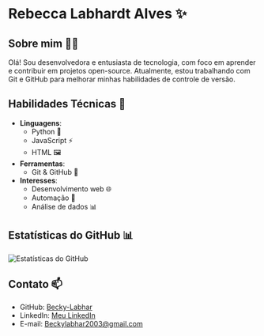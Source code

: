  # Rebecca Labhardt Alves ✨

## Sobre mim 👩‍💻 
Olá! Sou desenvolvedora e entusiasta de tecnologia, com foco em aprender e contribuir em projetos open-source. Atualmente, estou trabalhando com Git e GitHub para melhorar minhas habilidades de controle de versão.

## Habilidades Técnicas 🚀
- **Linguagens**:
  - Python 🐍
  - JavaScript ⚡
  - HTML 🖼️
- **Ferramentas**:
  - Git & GitHub 🔧
- **Interesses**:
  - Desenvolvimento web 🌐
  - Automação 🚀
  - Análise de dados 📊


## Estatísticas do GitHub 📊
![Estatísticas do GitHub](https://github-readme-stats.vercel.app/api?username=Becky-Labhar&show_icons=true&theme=radical)


## Contato 📫
- GitHub: [Becky-Labhar](https://github.com/Becky-Labhar)
- LinkedIn: [Meu LinkedIn](https://www.linkedin.com/in/rebecca-alves-perfil)
- E-mail: Beckylabhar2003@gmail.com



